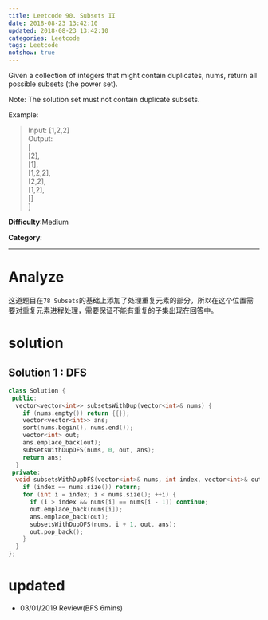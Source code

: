 ```yaml
---
title: Leetcode 90. Subsets II
date: 2018-08-23 13:42:10
updated: 2018-08-23 13:42:10
categories: Leetcode
tags: Leetcode
notshow: true
---
```


Given a collection of integers that might contain duplicates, nums, return all possible subsets (the power set).

Note: The solution set must not contain duplicate subsets.

Example:

> Input: [1,2,2]  
> Output:  
> [  
>  [2],  
>  [1],  
>  [1,2,2],  
>  [2,2],  
>  [1,2],  
>  []  
> ] 


**Difficulty**:Medium

**Category**:  
<!--more-->
*****

# Analyze
这道题目在`78 Subsets`的基础上添加了处理重复元素的部分，所以在这个位置需要对重复元素进程处理，需要保证不能有重复的子集出现在回答中。    


# solution

## Solution 1 : DFS

```cpp
class Solution {
 public:
  vector<vector<int>> subsetsWithDup(vector<int>& nums) {
    if (nums.empty()) return {{}};
    vector<vector<int>> ans;
    sort(nums.begin(), nums.end());
    vector<int> out;
    ans.emplace_back(out);
    subsetsWithDupDFS(nums, 0, out, ans);
    return ans;
  }
 private:
  void subsetsWithDupDFS(vector<int>& nums, int index, vector<int>& out, vector<vector<int>>& ans) {
    if (index == nums.size()) return;
    for (int i = index; i < nums.size(); ++i) {
      if (i > index && nums[i] == nums[i - 1]) continue;
      out.emplace_back(nums[i]);
      ans.emplace_back(out);
      subsetsWithDupDFS(nums, i + 1, out, ans);
      out.pop_back();
    }
  }
};
```


# updated

* 03/01/2019 Review(BFS 6mins)